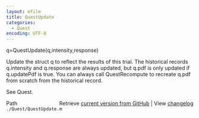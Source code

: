 ```yaml
---
layout: mfile
title: QuestUpdate
categories:
  - Quest
encoding: UTF-8
---
```


q=QuestUpdate(q,intensity,response)

Update the struct q to reflect the results of this trial. The historical
records q.intensity and q.response are always updated, but q.pdf is only
updated if q.updatePdf is true. You can always call QuestRecompute to
recreate q.pdf from scratch from the historical record.

See Quest.


<div class="code_header" style="text-align:right;">
  <span style="float:left;">Path&nbsp;&nbsp;</span> <span class="counter">Retrieve <a href=
  "https://raw.github.com/Psychtoolbox-3/Psychtoolbox-3/beta/./Quest/QuestUpdate.m">current version from GitHub</a> | View <a href=
  "https://github.com/Psychtoolbox-3/Psychtoolbox-3/commits/beta/./Quest/QuestUpdate.m">changelog</a></span>
</div>
<div class="code">
  <code>./Quest/QuestUpdate.m</code>
</div>
